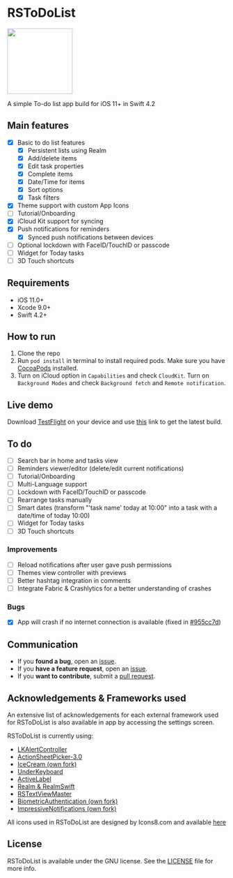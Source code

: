 # RSToDoList

<p align="left">
  <img width="150" height="150" src="https://github.com/iPhoNewsRO/ToDoList/blob/master/Resources/icon.png" />
</p>

A simple To-do list app build for iOS 11+ in Swift 4.2 

## Main features
- [x] Basic to do list features
	- [x] Persistent lists using Realm
	- [x] Add/delete items
	- [x] Edit task properties
	- [x] Complete items
	- [x] Date/Time for items
	- [x] Sort options
	- [x] Task filters
- [x] Theme support with custom App Icons
- [ ] Tutorial/Onboarding
- [x] iCloud Kit support for syncing
- [x] Push notifications for reminders
	- [x] Synced push notifications between devices
- [ ] Optional lockdown with FaceID/TouchID or passcode
- [ ] Widget for Today tasks
- [ ] 3D Touch shortcuts

## Requirements
 - iOS 11.0+
 - Xcode 9.0+
 - Swift 4.2+

## How to run

1. Clone the repo
2. Run ```pod install``` in terminal to install required pods. Make sure you have [CocoaPods](https://guides.cocoapods.org/using/getting-started.html) installed.
3. Turn on iCloud option in ```Capabilities``` and check ```CloudKit```. Turn on ```Background Modes``` and check ```Background fetch``` and ```Remote notification```.

## Live demo

Download [TestFlight](https://itunes.apple.com/us/app/testflight/id899247664?mt=8) on your device and use [this](http://l0ng.in/todolist) link to get the latest build.

## To do

- [ ] Search bar in home and tasks view
- [ ] Reminders viewer/editor (delete/edit current notifications)
- [ ] Tutorial/Onboarding
- [ ] Multi-Language support
- [ ] Lockdown with FaceID/TouchID or passcode
- [ ] Rearrange tasks manually
- [ ] Smart dates (transform "'task name' today at 10:00" into a task with a date/time of today 10:00)
- [ ] Widget for Today tasks
- [ ] 3D Touch shortcuts
 
### Improvements
- [ ] Reload notifications after user gave push permissions
- [ ] Themes view controller with previews
- [ ] Better hashtag integration in comments
- [ ] Integrate Fabric & Crashlytics for a better understanding of crashes

### Bugs
- [x] App will crash if no internet connection is available (fixed in [#955cc7d](https://github.com/iPhoNewsRO/ToDoList/commit/955cc7d895b92945d66aedec3fffb41be8da6c3f))

## Communication
- If you **found a bug**, open an [issue](https://github.com/iPhoNewsRO/ToDoList/issues).
- If you **have a feature request**, open an [issue](https://github.com/iPhoNewsRO/ToDoList/issues).
- If you **want to contribute**, submit a [pull request]().

## Acknowledgements & Frameworks used

An extensive list of acknowledgements for each external framework used for RSToDoList is also available in app by accessing the settings screen.

RSToDoList is currently using:

 - [LKAlertController](https://github.com/lightningkite/LKAlertController)
 - [ActionSheetPicker-3.0](https://github.com/skywinder/ActionSheetPicker-3.0)
 - [IceCream (own fork)](https://github.com/iPhoNewsRO/IceCream)
 - [UnderKeyboard](https://github.com/evgenyneu/UnderKeyboard)
 - [ActiveLabel](https://github.com/optonaut/ActiveLabel.swift)
 - [Realm & RealmSwift](https://realm.io/products/realm-database)
 - [RSTextViewMaster](https://github.com/iPhoNewsRO/RSTextViewMaster)
 - [BiometricAuthentication (own fork)](https://github.com/iPhoNewsRO/BiometricAuthentication)
 - [ImpressiveNotifications (own fork)](https://github.com/iPhoNewsRO/ImpressiveNotifications)

All icons used in RSToDoList are designed by Icons8.com and available [here](http://icons8.com)

## License

RSToDoList is available under the GNU license. See the [LICENSE](https://github.com/iPhoNewsRO/ToDoList/blob/master/LICENSE) file for more info.

